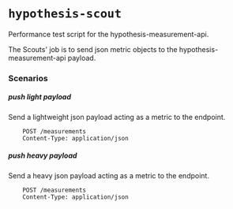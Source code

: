 # `hypothesis-scout`

Performance test script for the hypothesis-measurement-api.

The Scouts' job is to send json metric objects to the hypothesis-measurement-api payload.

### Scenarios

##### push light payload

Send a lightweight json payload acting as a metric to the endpoint.
```
	POST /measurements
	Content-Type: application/json
```

##### push heavy payload

Send a heavy json payload acting as a metric to the endpoint.
```
	POST /measurements
	Content-Type: application/json
```